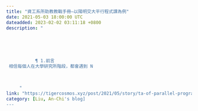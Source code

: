 ```yaml
---
title: "資工系所助教教戰手冊—以陽明交大平行程式課為例"
date: 2021-05-03 18:00:00 UTC
dateadded: 2023-02-02 03:11:18 +0800
description: "
    
      
      
        
        
           ¶ 1.前言 
 相信每個人在大學研究所階段，都會遇到 N
        
      
    
     "
link: "https://tigercosmos.xyz/post/2021/05/story/ta-of-parallel-programming-course/"
category: [Liu, An-Chi's blog]
---
```

